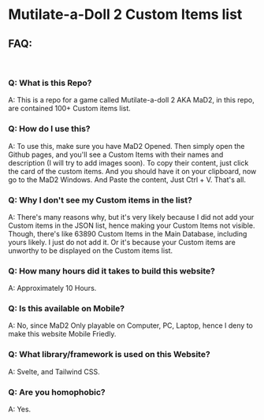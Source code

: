 <h1>Mutilate-a-Doll 2 Custom Items list</h1>
<h2>FAQ: </h2>
<br>
<h3>Q: What is this Repo?</h3>
A: This is a repo for a game called Mutilate-a-doll 2 AKA MaD2, in this repo, are contained 100+ Custom items list.

<h3>Q: How do I use this?</h3>
A: To use this, make sure you have MaD2 Opened. Then simply open the Github pages, and you'll see a Custom Items with their names and description (I will try to add images soon). To copy their content, just click the card of the custom items. And you should have it on your clipboard, now go to the MaD2 Windows. And Paste the content, Just Ctrl + V. That's all.

<h3>Q: Why I don't see my Custom items in the list?</h3>
A: There's many reasons why, but it's very likely because I did not add your Custom items in the JSON list, hence making your Custom Items not visible. Though, there's like 63890 Custom Items in the Main Database, including yours likely. I just do not add it. Or it's because your Custom items are unworthy to be displayed on the Custom items list.

<h3>Q: How many hours did it takes to build this website?</h3>
A: Approximately 10 Hours.

<h3>Q: Is this available on Mobile?</h3>
A: No, since MaD2 Only playable on Computer, PC, Laptop, hence I deny to make this website Mobile Friedly.

<h3>Q: What library/framework is used on this Website?</h3>
A: Svelte, and Tailwind CSS.

<h3>Q: Are you homophobic?</h3>
A: Yes.
